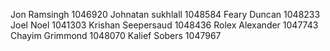 Jon Ramsingh	1046920
Johnatan sukhlall	1048584
Feary Duncan 	1048233
Joel Noel	1041303
Krishan Seepersaud 	1048436
Rolex Alexander	1047743
Chayim Grimmond 	1048070
Kalief Sobers	1047967

